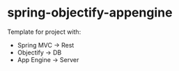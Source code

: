 # spring-objectify-appengine
Template for project with:
* Spring MVC -> Rest
* Objectify -> DB
* App Engine -> Server
